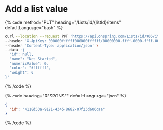 # Add a list value

{% code method="PUT" heading="/Lists/id/{listId}/items" defaultLanguage="bash" %}

```bash
curl --location --request PUT 'https://api.onspring.com/Lists/id/906/items' \
--header 'X-ApiKey: 000000ffffff000000ffffff/00000000-ffff-0000-ffff-000000000000' \
--header 'Content-Type: application/json' \
--data '{
  "id": null,
  "name": "Not Started",
  "numericValue": 0,
  "color": "#ffffff",
  "weight": 0
}'
```

{% /code %}

{% code heading="RESPONSE" defaultLanguage="json" %}

```json
{
  "id": "4118d53a-9121-4345-8682-07f23d606daa"
}
```

{% /code %}
